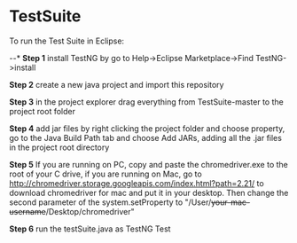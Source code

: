 # TestSuite
To run the Test Suite in Eclipse:

--* __Step 1__ install TestNG by go to Help->Eclipse Marketplace->Find TestNG->install

__Step 2__ create a new java project and import this repository

__Step 3__ in the project explorer drag everything from TestSuite-master to the project root folder

__Step 4__ add jar files by right clicking the project folder and choose property, go to the Java Build Path tab and choose Add JARs, adding all the .jar files in the project root directory

__Step 5__ If you are running on PC, copy and paste the chromedriver.exe to the root of your C drive, if you are running on Mac, go to http://chromedriver.storage.googleapis.com/index.html?path=2.21/ to download chromedriver for mac and put it in your desktop. Then change the second parameter of the system.setProperty to "/User/~~your-mac-username~~/Desktop/chromedriver"

__Step 6__ run the testSuite.java as TestNG Test
